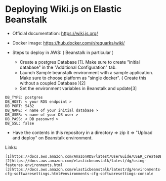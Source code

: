 
# Deploying Wiki.js on Elastic Beanstalk


* Official documentation: https://wiki.js.org/

* Docker image: https://hub.docker.com/r/requarks/wiki/

* Steps to deploy in AWS: ( Beanstalk in particular ) 
  * Create a postgres Database [1]. Make sure to create "initial database" in the "Additional Configuration" tab.
  * Launch Sample beanstalk environment with a sample application. Make sure to choose platform as "single docker". ( Create this without a coupled Database )[2]
  * Set the environment variables in Beanstalk and update[3]
```
DB_TYPE: postgres
DB_HOST: < your RDS endpoint >
DB_PORT: 5432
DB_NAME: < name of your initial database >
DB_USER: < name of your DB user >
DB_PASS: < DB passowrd >
DB_SSL: false
```
  * Have the contents in this repository in a directory => zip it => "Upload and deploy" on Beanstalk environment.

Links:
```
[1]https://docs.aws.amazon.com/AmazonRDS/latest/UserGuide/USER_CreateDBInstance.html
[2]https://docs.aws.amazon.com/elasticbeanstalk/latest/dg/using-features.environments.html
[3]https://docs.aws.amazon.com/elasticbeanstalk/latest/dg/environments-cfg-softwaresettings.html#environments-cfg-softwaresettings-console
```
